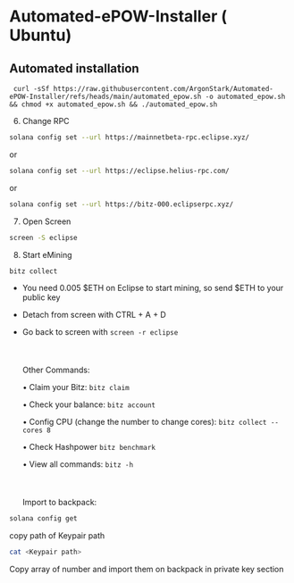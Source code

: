 # Automated-ePOW-Installer ( Ubuntu)


## Automated installation 
```
 curl -sSf https://raw.githubusercontent.com/ArgonStark/Automated-ePOW-Installer/refs/heads/main/automated_epow.sh -o automated_epow.sh && chmod +x automated_epow.sh && ./automated_epow.sh 
``` 

6. Change RPC
```bash
solana config set --url https://mainnetbeta-rpc.eclipse.xyz/
```
   or
```bash
solana config set --url https://eclipse.helius-rpc.com/
```
   or
```bash
solana config set --url https://bitz-000.eclipserpc.xyz/
```
7. Open Screen
```bash
screen -S eclipse
```
8. Start eMining
```bash
bitz collect
```
- You need 0.005 $ETH on Eclipse to start mining, so send $ETH to your public key
- Detach from screen with CTRL + A + D
- Go back to screen with ```screen -r eclipse```
<br><br>
<br><br>
Other Commands:

  •	Claim your Bitz:
```bitz claim```
  
  •	Check your balance:
```bitz account```

  • Config CPU (change the number to change cores):
```bitz collect --cores 8```

  • Check Hashpower
```bitz benchmark```
  
  •	View all commands:
```bitz -h```
<br><br>
<br><br>
Import to backpack:
```bash
solana config get
```
copy path of Keypair path 
```bash
cat <Keypair path>
```
Copy array of number and import them on backpack in private key section
<br><br>

